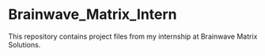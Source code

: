 # Brainwave_Matrix_Intern
This repository contains project files from my internship at Brainwave Matrix Solutions.
